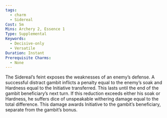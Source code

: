 ```yaml
---
tags:
  - charm
  - Sidereal
Cost: 5m
Mins: Archery 2, Essence 1
Type: Supplemental
Keywords:
  - Decisive-only
  - Versatile
Duration: Instant
Prerequisite Charms:
  - None
---
```

The Sidereal’s feint exposes the weaknesses of an enemy’s defense. A successful distract gambit inflicts a penalty equal to the enemy’s soak and Hardness equal to the Initiative transferred. This lasts until the end of the gambit beneficiary’s next turn. If this reduction exceeds either his soak or Hardness, he suffers dice of unspeakable withering damage equal to the total difference. This damage awards Initiative to the gambit’s beneficiary, separate from the gambit’s bonus.
